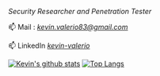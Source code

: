 *Security Researcher and Penetration Tester*


📫 Mail : [*kevin.valerio83@gmail.com*](mailto:kevin.valerio83@gmail.com) 

📫 LinkedIn [*kevin-valerio*](https://www.linkedin.com/in/kevin-valerio/)

[![Kevin's github stats](https://github-readme-stats.vercel.app/api?username=kevin-valerio&theme=calm&show_icons=true)](https://github.com/anuraghazra/github-readme-stats)
[![Top Langs](https://github-readme-stats.vercel.app/api/top-langs/?username=kevin-valerio&layout=compact&theme=calm&show_icons=true)](https://github.com/anuraghazra/github-readme-stats)

